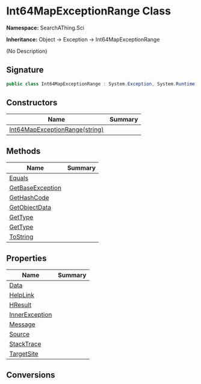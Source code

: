 # Int64MapExceptionRange Class
**Namespace:** SearchAThing.Sci

**Inheritance:** Object → Exception → Int64MapExceptionRange

(No Description)

## Signature
```csharp
public class Int64MapExceptionRange : System.Exception, System.Runtime.Serialization.ISerializable
```
## Constructors
|**Name**|**Summary**|
|---|---|
|[Int64MapExceptionRange(string)](Int64MapExceptionRange/ctors.md)||
## Methods
|**Name**|**Summary**|
|---|---|
|[Equals](Int64MapExceptionRange/Equals.md)||
|[GetBaseException](Int64MapExceptionRange/GetBaseException.md)||
|[GetHashCode](Int64MapExceptionRange/GetHashCode.md)||
|[GetObjectData](Int64MapExceptionRange/GetObjectData.md)||
|[GetType](Int64MapExceptionRange/GetType.md)||
|[GetType](Int64MapExceptionRange/GetType.md#gettype)||
|[ToString](Int64MapExceptionRange/ToString.md)||
## Properties
|**Name**|**Summary**|
|---|---|
|[Data](Int64MapExceptionRange/Data.md)|
|[HelpLink](Int64MapExceptionRange/HelpLink.md)|
|[HResult](Int64MapExceptionRange/HResult.md)|
|[InnerException](Int64MapExceptionRange/InnerException.md)|
|[Message](Int64MapExceptionRange/Message.md)|
|[Source](Int64MapExceptionRange/Source.md)|
|[StackTrace](Int64MapExceptionRange/StackTrace.md)|
|[TargetSite](Int64MapExceptionRange/TargetSite.md)|
## Conversions
